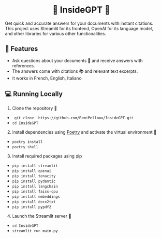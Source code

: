 <h1 align="center"> 📖 InsideGPT 📖</h1>

Get quick and accurate answers for your documents with instant citations. This project uses Streamlit for its frontend, OpenAI for its language model, and other libraries for various other functionalities.

🔧 Features
-----------

-   Ask questions about your documents 📁 and receive answers with references.
-   The answers come with citations 📚 and relevant text excerpts.
-   It works in French, English, Italiano

💻 Running Locally
------------------

1.  Clone the repository 📂


- ` git clone  https://github.com/RemiPelloux/InsideGPT.git`
- `cd InsideGPT`

2.  Install dependencies using [Poetry](https://python-poetry.org/) and activate the virtual environment 🔨 


-  `poetry install`
-  `poetry shell`

3.  Install required packages using pip



- `pip install streamlit`
- `pip install openai`
- `pip install tenacity`
- `pip install pydantic`
- `pip install langchain`
- `pip install faiss-cpu`
- `pip install embeddings`
- `pip install docx2txt`
- `pip install pypdf2`

4.  Launch the Streamlit server 🚀


- `cd InsideGPT`
- `streamlit run main.py`
